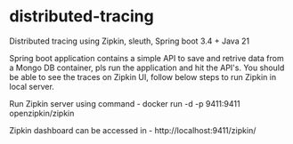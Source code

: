 # distributed-tracing

Distributed tracing using Zipkin, sleuth,
Spring boot 3.4 + Java 21

Spring boot application contains a simple API to save and retrive data from a Mongo DB container, pls run the application and hit the API's. You should be able to see the traces on Zipkin UI, follow below steps to run Zipkin in local server.

Run Zipkin server using command - docker run -d -p 9411:9411 openzipkin/zipkin

Zipkin dashboard can be accessed in - http://localhost:9411/zipkin/

